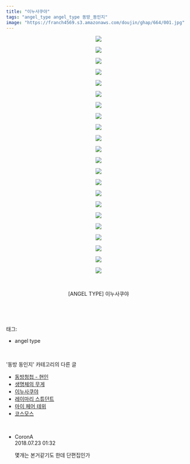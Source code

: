 ```yaml
---
title: "이누사쿠야"
tags: "angel_type angel_type 동방_동인지"
image: "https://franch4569.s3.amazonaws.com/doujin/ghap/664/001.jpg"
---
```

<div class="article">
<p style="text-align: center; clear: none; float: none;"><img src="{{ site.imgserver2 }}/ghap/664/001.jpg"/></p>
<p style="text-align: center; clear: none; float: none;"><img src="{{ site.imgserver2 }}/ghap/664/002.jpg"/></p>
<p style="text-align: center; clear: none; float: none;"><img src="{{ site.imgserver2 }}/ghap/664/003.jpg"/></p>
<p style="text-align: center; clear: none; float: none;"><img src="{{ site.imgserver2 }}/ghap/664/004.jpg"/></p>
<p style="text-align: center; clear: none; float: none;"><img src="{{ site.imgserver2 }}/ghap/664/005.jpg"/></p>
<p style="text-align: center; clear: none; float: none;"><img src="{{ site.imgserver2 }}/ghap/664/006.jpg"/></p>
<p style="text-align: center; clear: none; float: none;"><img src="{{ site.imgserver2 }}/ghap/664/007.jpg"/></p>
<p style="text-align: center; clear: none; float: none;"><img src="{{ site.imgserver2 }}/ghap/664/008.jpg"/></p>
<p style="text-align: center; clear: none; float: none;"><img src="{{ site.imgserver2 }}/ghap/664/009.jpg"/></p>
<p style="text-align: center; clear: none; float: none;"><img src="{{ site.imgserver2 }}/ghap/664/010.jpg"/></p>
<p style="text-align: center; clear: none; float: none;"><img src="{{ site.imgserver2 }}/ghap/664/011.jpg"/></p>
<p style="text-align: center; clear: none; float: none;"><img src="{{ site.imgserver2 }}/ghap/664/012.jpg"/></p>
<p style="text-align: center; clear: none; float: none;"><img src="{{ site.imgserver2 }}/ghap/664/013.jpg"/></p>
<p style="text-align: center; clear: none; float: none;"><img src="{{ site.imgserver2 }}/ghap/664/014.jpg"/></p>
<p style="text-align: center; clear: none; float: none;"><img src="{{ site.imgserver2 }}/ghap/664/015.jpg"/></p>
<p style="text-align: center; clear: none; float: none;"><img src="{{ site.imgserver2 }}/ghap/664/016.jpg"/></p>
<p style="text-align: center; clear: none; float: none;"><img src="{{ site.imgserver2 }}/ghap/664/017.jpg"/></p>
<p style="text-align: center; clear: none; float: none;"><img src="{{ site.imgserver2 }}/ghap/664/018.jpg"/></p>
<p style="text-align: center; clear: none; float: none;"><img src="{{ site.imgserver2 }}/ghap/664/019.jpg"/></p>
<p style="text-align: center; clear: none; float: none;"><img src="{{ site.imgserver2 }}/ghap/664/020.jpg"/></p>
<p style="text-align: center; clear: none; float: none;"><img src="{{ site.imgserver2 }}/ghap/664/021.jpg"/></p>
<p style="text-align: center; clear: none; float: none;"><img src="{{ site.imgserver2 }}/ghap/664/022.jpg"/></p>
<p style="text-align: center; clear: none; float: none;"><br/></p>
<p style="text-align: center; clear: none; float: none;">[ANGEL TYPE] 이누사쿠야</p>
<p><br/></p>
</div><br/>
<div class="tagTrail">
<p>태그: </p>
<ul>
<li>angel type</li>
</ul>
</div><br/>
<div class="another">
<p>'동방 동인지' 카테고리의 다른 글</p>
<ul>
<li><a href="/ghap_667">동방청첩 - 현인</a></li>
<li><a href="/ghap_665">생명체의 무게</a></li>
<li><a href="/ghap_664">이누사쿠야</a></li>
<li><a href="/ghap_663">레이마리 스튜던트</a></li>
<li><a href="/ghap_662">마이 페어 테위</a></li>
<li><a href="/ghap_661">코스모스</a></li>
</ul>
</div><br/>
<div class="cb_module cb_fluid">
<div class="cb_wrt cb_profile">
<div class="comment">
<ul>
<li class="cb_thumb_off" id="comment15291900">
<div class="cb_comment_area">
<div class="cb_info_area">
<div class="cb_section">
<span class="cb_nick_name">CoronA</span>
</div>
<div class="cb_section">
<span class="cb_date">2018.07.23 01:32 </span>
</div>
</div>
<div class="cb_dsc_comment">
<p class="cb_dsc">
											몇개는 본거같기도 한데 단편집인가
										</p>
</div>
</div></li>
</ul>
</div>
</div><!-- commentList close -->
</div><br/>
